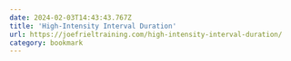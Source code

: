```yaml
---
date: 2024-02-03T14:43:43.767Z
title: 'High-Intensity Interval Duration'
url: https://joefrieltraining.com/high-intensity-interval-duration/
category: bookmark
---
```

